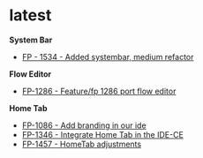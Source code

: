 # latest

**System Bar**

- [FP - 1534 - Added systembar, medium refactor](https://movai.atlassian.net/browse/FP-1534)

**Flow Editor**

- [FP-1286 - Feature/fp 1286 port flow editor ](https://movai.atlassian.net/browse/FP-1286)

**Home Tab**

- [FP-1086 - Add branding in our ide](https://movai.atlassian.net/browse/FP-1086)
- [FP-1346 - Integrate Home Tab in the IDE-CE](https://movai.atlassian.net/browse/FP-1346)
- [FP-1457 - HomeTab adjustments](https://movai.atlassian.net/browse/FP-1457)
